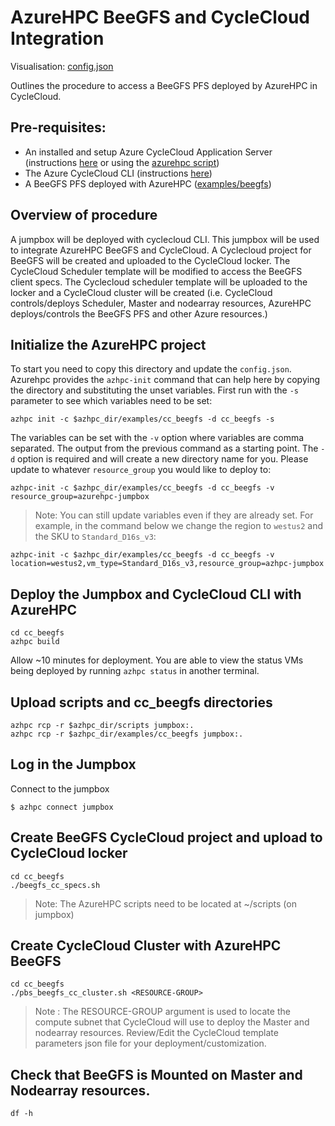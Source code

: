 # AzureHPC BeeGFS and CycleCloud Integration

Visualisation: [config.json](https://azurehpc.azureedge.net/?o=https://raw.githubusercontent.com/Azure/azurehpc/master/examples/cc_beegfs/config.json)

Outlines the procedure to access a BeeGFS PFS deployed by AzureHPC in CycleCloud.

## Pre-requisites:

* An installed and setup Azure CycleCloud Application Server (instructions [here](https://docs.microsoft.com/en-us/azure/cyclecloud/quickstart-install-cyclecloud) or using the [azurehpc script](https://github.com/Azure/azurehpc/tree/master/examples/cycleserver))
* The Azure CycleCloud CLI (instructions [here](https://docs.microsoft.com/en-us/azure/cyclecloud/install-cyclecloud-cli))
* A BeeGFS PFS deployed with AzureHPC ([examples/beegfs](https://github.com/Azure/azurehpc/tree/master/examples/beegfs))

## Overview of procedure

A jumpbox will be deployed with cyclecloud CLI. This jumpbox will be used to integrate AzureHPC BeeGFS and CycleCloud. A Cyclecloud project for BeeGFS will be created and uploaded to the CycleCloud locker. The CycleCloud Scheduler template will be modified to access the BeeGFS client specs. The Cyclecloud scheduler template will be uploaded to the locker and a CycleCloud cluster will be created (i.e. CycleCloud controls/deploys Scheduler, Master and nodearray resources, AzureHPC deploys/controls the BeeGFS PFS and other Azure resources.)

## Initialize the AzureHPC project

To start you need to copy this directory and update the `config.json`.  Azurehpc provides the `azhpc-init` command that can help here by copying the directory and substituting the unset variables.  First run with the `-s` parameter to see which variables need to be set:

```
azhpc init -c $azhpc_dir/examples/cc_beegfs -d cc_beegfs -s
```

The variables can be set with the `-v` option where variables are comma separated.  The output from the previous command as a starting point.  The `-d` option is required and will create a new directory name for you.  Please update to whatever `resource_group` you would like to deploy to:

```
azhpc-init -c $azhpc_dir/examples/cc_beegfs -d cc_beegfs -v resource_group=azurehpc-jumpbox
```

> Note:  You can still update variables even if they are already set.  For example, in the command below we change the region to `westus2` and the SKU to `Standard_D16s_v3`:

```
azhpc-init -c $azhpc_dir/examples/cc_beegfs -d cc_beegfs -v location=westus2,vm_type=Standard_D16s_v3,resource_group=azhpc-jumpbox
```

## Deploy the Jumpbox and CycleCloud CLI with AzureHPC

```
cd cc_beegfs
azhpc build
```

Allow ~10 minutes for deployment.  You are able to view the status VMs being deployed by running `azhpc status` in another terminal.

## Upload scripts and cc_beegfs directories

```
azhpc rcp -r $azhpc_dir/scripts jumpbox:.
azhpc rcp -r $azhpc_dir/examples/cc_beegfs jumpbox:.
```

## Log in the Jumpbox

Connect to the jumpbox

```
$ azhpc connect jumpbox
```

## Create BeeGFS CycleCloud project and upload to CycleCloud locker

```
cd cc_beegfs
./beegfs_cc_specs.sh
```
>Note: The AzureHPC scripts need to be located at ~/scripts (on jumpbox)
 
## Create CycleCloud Cluster with AzureHPC BeeGFS

```
cd cc_beegfs
./pbs_beegfs_cc_cluster.sh <RESOURCE-GROUP>
```
>Note : The RESOURCE-GROUP argument is used to locate the compute subnet that CycleCloud will use to deploy the Master and nodearray resources. Review/Edit the CycleCloud template parameters json file for your deployment/customization.

## Check that BeeGFS is Mounted on Master and Nodearray resources.

```
df -h
```
